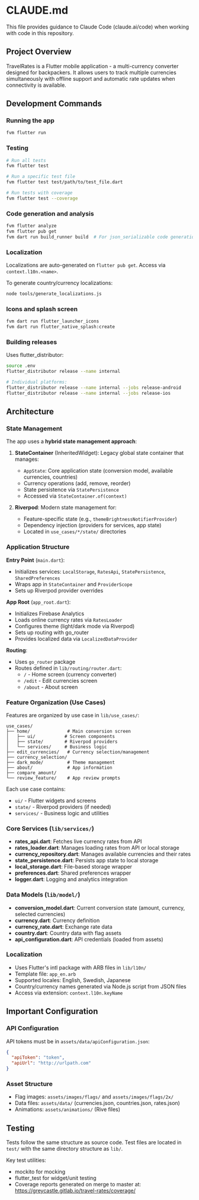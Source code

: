 # CLAUDE.md

This file provides guidance to Claude Code (claude.ai/code) when working with code in this repository.

## Project Overview

TravelRates is a Flutter mobile application - a multi-currency converter designed for backpackers. It allows users to track multiple currencies simultaneously with offline support and automatic rate updates when connectivity is available.

## Development Commands

### Running the app
```bash
fvm flutter run
```

### Testing
```bash
# Run all tests
fvm flutter test

# Run a specific test file
fvm flutter test test/path/to/test_file.dart

# Run tests with coverage
fvm flutter test --coverage
```

### Code generation and analysis
```bash
fvm flutter analyze
fvm flutter pub get
fvm dart run build_runner build  # For json_serializable code generation
```

### Localization
Localizations are auto-generated on `flutter pub get`. Access via `context.l10n.<name>`.

To generate country/currency localizations:
```bash
node tools/generate_localizations.js
```

### Icons and splash screen
```bash
fvm dart run flutter_launcher_icons
fvm dart run flutter_native_splash:create
```

### Building releases
Uses flutter_distributor:
```bash
source .env
flutter_distributor release --name internal

# Individual platforms:
flutter_distributor release --name internal --jobs release-android
flutter_distributor release --name internal --jobs release-ios
```

## Architecture

### State Management
The app uses a **hybrid state management approach**:

1. **StateContainer** (InheritedWidget): Legacy global state container that manages:
   - `AppState`: Core application state (conversion model, available currencies, countries)
   - Currency operations (add, remove, reorder)
   - State persistence via `StatePersistence`
   - Accessed via `StateContainer.of(context)`

2. **Riverpod**: Modern state management for:
   - Feature-specific state (e.g., `themeBrightnessNotifierProvider`)
   - Dependency injection (providers for services, app state)
   - Located in `use_cases/*/state/` directories

### Application Structure

**Entry Point** (`main.dart`):
- Initializes services: `LocalStorage`, `RatesApi`, `StatePersistence`, `SharedPreferences`
- Wraps app in `StateContainer` and `ProviderScope`
- Sets up Riverpod provider overrides

**App Root** (`app_root.dart`):
- Initializes Firebase Analytics
- Loads online currency rates via `RatesLoader`
- Configures theme (light/dark mode via Riverpod)
- Sets up routing with go_router
- Provides localized data via `LocalizedDataProvider`

**Routing**:
- Uses `go_router` package
- Routes defined in `lib/routing/router.dart`:
  - `/` - Home screen (currency converter)
  - `/edit` - Edit currencies screen
  - `/about` - About screen

### Feature Organization (Use Cases)

Features are organized by use case in `lib/use_cases/`:

```
use_cases/
├── home/              # Main conversion screen
│   ├── ui/           # Screen components
│   ├── state/        # Riverpod providers
│   └── services/     # Business logic
├── edit_currencies/   # Currency selection/management
├── currency_selection/
├── dark_mode/         # Theme management
├── about/             # App information
├── compare_amount/
└── review_feature/    # App review prompts
```

Each use case contains:
- `ui/` - Flutter widgets and screens
- `state/` - Riverpod providers (if needed)
- `services/` - Business logic and utilities

### Core Services (`lib/services/`)

- **rates_api.dart**: Fetches live currency rates from API
- **rates_loader.dart**: Manages loading rates from API or local storage
- **currency_repository.dart**: Manages available currencies and their rates
- **state_persistence.dart**: Persists app state to local storage
- **local_storage.dart**: File-based storage wrapper
- **preferences.dart**: Shared preferences wrapper
- **logger.dart**: Logging and analytics integration

### Data Models (`lib/model/`)

- **conversion_model.dart**: Current conversion state (amount, currency, selected currencies)
- **currency.dart**: Currency definition
- **currency_rate.dart**: Exchange rate data
- **country.dart**: Country data with flag assets
- **api_configuration.dart**: API credentials (loaded from assets)

### Localization

- Uses Flutter's intl package with ARB files in `lib/l10n/`
- Template file: `app_en.arb`
- Supported locales: English, Swedish, Japanese
- Country/currency names generated via Node.js script from JSON files
- Access via extension: `context.l10n.keyName`

## Important Configuration

### API Configuration
API tokens must be in `assets/data/apiConfiguration.json`:
```json
{
  "apiToken": "token",
  "apiUrl": "http://urlpath.com"
}
```

### Asset Structure
- Flag images: `assets/images/flags/` and `assets/images/flags/2x/`
- Data files: `assets/data/` (currencies.json, countries.json, rates.json)
- Animations: `assets/animations/` (Rive files)

## Testing

Tests follow the same structure as source code. Test files are located in `test/` with the same directory structure as `lib/`.

Key test utilities:
- mockito for mocking
- flutter_test for widget/unit testing
- Coverage reports generated on merge to master at: https://greycastle.gitlab.io/travel-rates/coverage/
